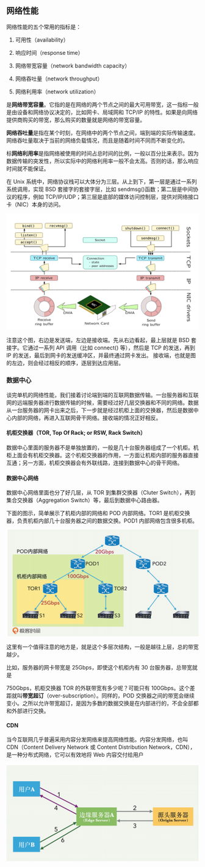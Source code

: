 ## 网络性能

网络性能的五个常用的指标是：

1. 可用性（availability）

2. 响应时间（response time）

3. 网络带宽容量（network bandwidth capacity）

4. 网络吞吐量（network throughput）

5. 网络利用率（network utilization）

是**网络带宽容量**。它指的是在网络的两个节点之间的最大可用带宽，这一指标一般是由设备和网络协议决定的，比如网卡、局域网和 TCP/IP 的特性。如果是向网络提供商购买的带宽，那么购买的数量就是网络的带宽容量。

**网络吞吐量**是指在某个时刻，在网络中的两个节点之间，端到端的实际传输速度。网络吞吐量取决于当前的网络负载情况，而且是随着时间不同而不断变化的。

标**网络利用率**是指网络被使用的时间占总时间的比例，一般以百分比来表示。因为数据传输的突发性，所以实际中的网络利用率一般不会太高。否则的话，那么响应时间就不能保证。

在 Unix 系统中，网络协议栈可以大体分为三层。从上到下，第一层是通过一系列系统调用，实现 BSD 套接字的套接字层，比如 sendmsg()函数；第二层是中间协议的程序，例如 TCP/IP/UDP；第三层是底部的媒体访问控制层，提供对网络接口卡（NIC）本身的访问。

![image-20200317225323681](image/image-20200317225323681.png)

注意这个图，右边是发送端，左边是接收端。先从右边看起，最上层就是 BSD 套接字。它通过一系列 API 调用（比如 connect() 等），然后是 TCP 的发送，再到 IP 的发送，最后到网卡的发送缓冲区，并最终通过网卡发出。 接收端，也就是图的左边，则会经过相反的顺序，逐层到达应用层。

### 数据中心

谈完单机的网络性能，我们接着讨论端到端的互联网数据传输。一台服务器和互联网的远端服务器进行数据传输的时候，需要经过好几层交换器和不同的网络。数据从一台服务器的网卡出来之后，下一步就是经过机柜上面的交换器，然后是数据中心内部的网络，再进入互联网骨干网络。接收端的情况正好相反。

#### 机柜交换器（TOR, Top Of Rack; or RSW, Rack Switch）

数据中心里面的服务器不是单独放置的，一般是几十台服务器组成了一个机柜。机柜上面会有机柜交换器。这个机柜交换器的作用，一方面让机柜内部的服务器直接互通；另一方面，机柜交换器会有外联线路，连接到数据中心的骨干网络。

#### 数据中心网络

数据中心网络里面也分了好几层，从 TOR 到集群交换器（Cluter Switch），再到集合交换器（Aggregation Switch）等，最后到数据中心路由器。

下面的图示，简单展示了机柜内部的网络和 POD 内部网络。TOR1 是机柜交换器，负责机柜内部几十台服务器之间的数据交换。POD1 内部网络包含很多机柜。

![image-20200317225933995](image/image-20200317225933995.png)

这里有一个值得注意的地方是，就是这个多层次结构，一般是越往上层，总的带宽越少。

比如，服务器的网卡带宽是 25Gbps，即使这个机柜内有 30 台服务器，总带宽就是

750Gbps，机柜交换器 TOR 的外联带宽有多少呢？可能只有 100Gbps。这个差距就叫**带宽超订**（over-subscription）。同样的，POD 交换器之间的带宽会继续变小。之所以允许带宽超订，是因为多数的数据交换是在内部进行的，不会全部都和外部进行交换。

#### CDN

当今互联网几乎普遍采用内容分发网络来提高网络性能。内容分发网络，也叫CDN（Content Delivery Network 或 Content Distribution Network，CDN），是一种分布式网络，它可以有效地将 Web 内容交付给用户

![image-20200317230223724](image/image-20200317230223724.png)